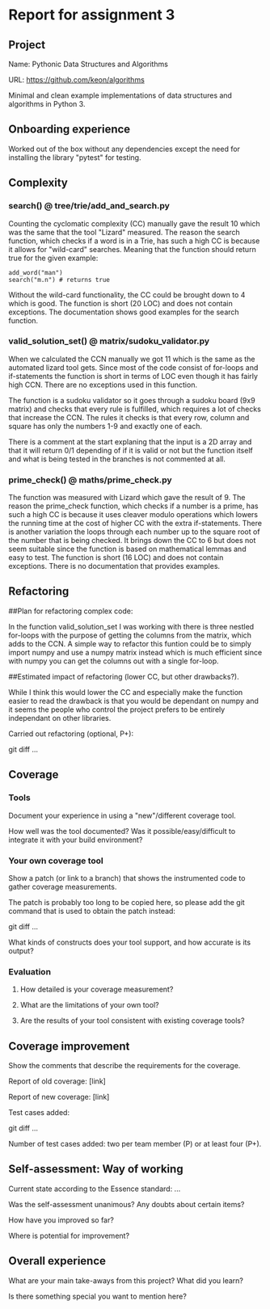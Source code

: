 # Report for assignment 3

## Project

Name: Pythonic Data Structures and Algorithms

URL: https://github.com/keon/algorithms

Minimal and clean example implementations of data structures and algorithms in Python 3.

## Onboarding experience
    
Worked out of the box without any dependencies except the need for installing the library "pytest" for testing.


## Complexity

### search() @ tree/trie/add_and_search.py
Counting the cyclomatic complexity (CC) manually gave the result 10 which was the same that the tool "Lizard" measured.
The reason the search function, which checks if a word is in a Trie, has such a high CC is because it allows for "wild-card" searches. Meaning that the function should return true for the given example:
```
add_word("man")
search("m.n") # returns true
```
Without the wild-card functionality, the CC could be brought down to 4 which is good.
The function is short (20 LOC) and does not contain exceptions.
The documentation shows good examples for the search function.

### valid_solution_set() @ matrix/sudoku_validator.py
When we calculated the CCN manually we got 11 which is the same as the automated lizard tool gets. Since most of the code consist of for-loops and if-statements the function is short in terms of LOC even though it has fairly high CCN. There are no exceptions used in this function.

The function is a sudoku validator so it goes through a sudoku board (9x9 matrix) and checks that every rule is fulfilled, which requires a lot of checks that increase the CCN. The rules it checks is that every row, column and square has only the numbers 1-9 and exactly one of each. 
 
There is a comment at the start explaning that the input is a 2D array and that it will return 0/1 depending of if it is valid or not but the function itself and what is being tested in the branches is not commented at all. 

### prime_check() @ maths/prime_check.py
The function was measured with Lizard which gave the result of 9.
The reason the prime_check function, which checks if a number is a prime, has such a high CC is because it uses cleaver modulo operations which lowers the running time at the cost of higher CC with the extra if-statements. 
There is another variation the loops through each number up to the square root of the number that is being checked. It brings down the CC to 6 but does not seem suitable since the function is based on mathematical lemmas and easy to test.
The function is short (16 LOC) and does not contain exceptions.
There is no documentation that provides examples.

## Refactoring

##Plan for refactoring complex code:

In the function valid_solution_set I was working with there is three nestled for-loops with the purpose of getting the columns 
from the matrix, which adds to the CCN. A simple way to refactor this funtion could be to simply import numpy and use a numpy 
matrix instead which is much efficient since with numpy you can get the columns out with a single for-loop. 

##Estimated impact of refactoring (lower CC, but other drawbacks?).

While I think this would lower the CC and especially make the function easier to read the drawback is that you would be dependant
on numpy and it seems the people who control the project prefers to be entirely independant on other libraries. 



Carried out refactoring (optional, P+):

git diff ...

## Coverage

### Tools

Document your experience in using a "new"/different coverage tool.

How well was the tool documented? Was it possible/easy/difficult to
integrate it with your build environment?

### Your own coverage tool

Show a patch (or link to a branch) that shows the instrumented code to
gather coverage measurements.

The patch is probably too long to be copied here, so please add
the git command that is used to obtain the patch instead:

git diff ...

What kinds of constructs does your tool support, and how accurate is
its output?

### Evaluation

1. How detailed is your coverage measurement?

2. What are the limitations of your own tool?

3. Are the results of your tool consistent with existing coverage tools?

## Coverage improvement

Show the comments that describe the requirements for the coverage.

Report of old coverage: [link]

Report of new coverage: [link]

Test cases added:

git diff ...

Number of test cases added: two per team member (P) or at least four (P+).

## Self-assessment: Way of working

Current state according to the Essence standard: ...

Was the self-assessment unanimous? Any doubts about certain items?

How have you improved so far?

Where is potential for improvement?

## Overall experience

What are your main take-aways from this project? What did you learn?

Is there something special you want to mention here?
